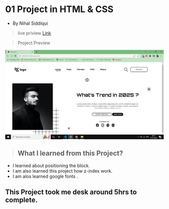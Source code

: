 #  01 Project  in HTML & CSS


- By Nihal Siddiqui

> live priview [Link](https://fullstack-js-project-01.netlify.app/)

> Project Preview

![preview](./assets/01Project.png)



> ## What l learned from this Project?

- I learned about positioning the block.
- I am also learned this project how z-index work.
- I am alos learned google fonts .

## This Project took me desk around 5hrs to complete.
